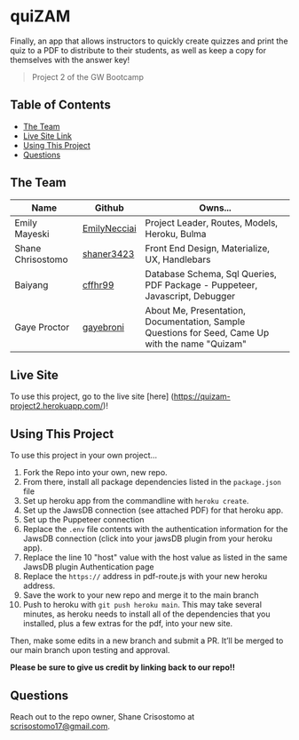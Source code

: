 # quiZAM

Finally, an app that allows instructors to quickly create quizzes and print the quiz to a PDF to distribute to their students, as well as keep a copy for themselves with the answer key!

> Project 2 of the GW Bootcamp

## Table of Contents
  - [The Team](#the-team)
  - [Live Site Link](#live-site)
  - [Using This Project](#using-this-project)
  - [Questions](#questions)

## The Team

| Name | Github | Owns... | 
| ---- | ------ | --------|
| Emily Mayeski | [EmilyNecciai](https://www.github.com/EmilyNecciai) | Project Leader, Routes, Models, Heroku, Bulma | 
| Shane Chrisostomo | [shaner3423](https://github.com/shaner3423) | Front End Design, Materialize, UX, Handlebars |
| Baiyang | [cffhr99](https://github.com/cffhr99) | Database Schema, Sql Queries, PDF Package - Puppeteer, Javascript, Debugger |
| Gaye Proctor | [gayebroni](https://github.com/gayebroni) | About Me, Presentation, Documentation, Sample Questions for Seed, Came Up with the name "Quizam" |

## Live Site 
To use this project, go to the live site [here] (https://quizam-project2.herokuapp.com/)!

## Using This Project
To use this project in your own project...
1. Fork the Repo into your own, new repo.
2. From there,  install all package dependencies listed in the `package.json` file
3. Set up heroku app from the commandline with `heroku create`.
4. Set up the JawsDB connection (see attached PDF) for that heroku app.
5. Set up the Puppeteer connection
6. Replace the `.env` file contents with the authentication information for the JawsDB connection (click into your jawsDB plugin from your heroku app).
7. Replace the line 10 "host" value with the host value as listed in the same JawsDB plugin Authentication page
8. Replace the `https://` address in pdf-route.js with your new heroku address.
9. Save the work to your new repo and merge it to the main branch
10. Push to heroku with `git push heroku main`. This may take several minutes, as heroku needs to install all of the dependencies that you installed, plus a few extras for the pdf, into your new site.

Then, make some edits in a new branch and submit a PR. It’ll be merged to our main branch upon testing and approval.

**Please be sure to give us credit by linking back to our repo!!**

## Questions
Reach out to the repo owner, Shane Crisostomo at scrisostomo17@gmail.com.



